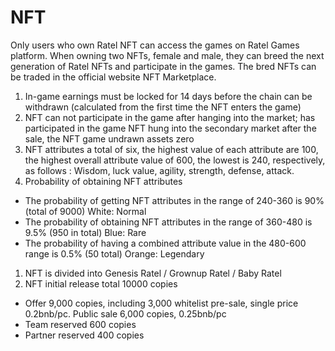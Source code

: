 # NFT

Only users who own Ratel NFT can access the games on Ratel Games platform. When owning two NFTs, female and male, they can breed the next generation of Ratel NFTs and participate in the games. The bred NFTs can be traded in the official website NFT Marketplace.

1. In-game earnings must be locked for 14 days before the chain can be withdrawn (calculated from the first time the NFT enters the game)
2. NFT can not participate in the game after hanging into the market; has participated in the game NFT hung into the secondary market after the sale, the NFT game undrawn assets zero
3. NFT attributes a total of six, the highest value of each attribute are 100, the highest overall attribute value of 600, the lowest is 240, respectively, as follows : Wisdom, luck value, agility, strength, defense, attack.
4. Probability of obtaining NFT attributes

* The probability of getting NFT attributes in the range of 240-360 is 90% (total of 9000) White: Normal
* The probability of obtaining NFT attributes in the range of 360-480 is 9.5% (950 in total) Blue: Rare
* The probability of having a combined attribute value in the 480-600 range is 0.5% (50 total) Orange: Legendary

1. NFT is divided into Genesis Ratel / Grownup Ratel / Baby Ratel
2. NFT initial release total 10000 copies

* Offer 9,000 copies, including 3,000 whitelist pre-sale, single price 0.2bnb/pc. Public sale 6,000 copies, 0.25bnb/pc
* Team reserved 600 copies
* Partner reserved 400 copies
